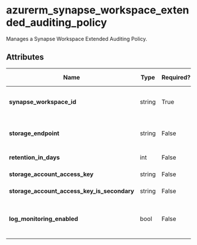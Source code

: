 # azurerm_synapse_workspace_extended_auditing_policy

Manages a Synapse Workspace Extended Auditing Policy.

## Attributes

| Name | Type | Required? | Default  | possible values | Description |
| ---- | ---- | --------- | -------- | ----------- | ----------- |
| **synapse_workspace_id** | string | True | -  |  -  | The ID of the Synapse workspace to set the extended auditing policy. Changing this forces a new resource to be created. | 
| **storage_endpoint** | string | False | -  |  -  | The blob storage endpoint (e.g. <https://example.blob.core.windows.net>). This blob storage will hold all extended auditing logs. | 
| **retention_in_days** | int | False | `0`  |  -  | The number of days to retain logs for in the storage account. Defaults to `0`. | 
| **storage_account_access_key** | string | False | -  |  -  | The access key to use for the auditing storage account. | 
| **storage_account_access_key_is_secondary** | string | False | -  |  -  | Is `storage_account_access_key` value the storage's secondary key? | 
| **log_monitoring_enabled** | bool | False | `True`  |  -  | Enable audit events to Azure Monitor? To enable server audit events to Azure Monitor, please enable its master database audit events to Azure Monitor. Defaults to `true`. | 


